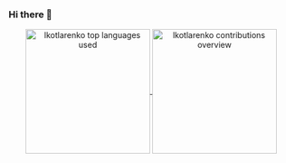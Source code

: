 ### Hi there 👋

<!-- GitHub readme stats https://github.com/anuraghazra/github-readme-stats -->
<div align="center">
  <a href="https://github.com/soroushKhasehtarash-activity-overview">
    <img align="center" src="https://github-readme-stats-soroushKhasehtarash.vercel.app/api/top-langs?username=soroushKhasehtarash&show_icons=true&theme=dark&title_color=ffffff&text_color=ffffff&bg_color=181413&locale=en&layout=slim&hide_border=true&langs_count=4" height="220" alt="lkotlarenko top languages used" />
    <img align="center" src="https://github-readme-stats-soroushKhasehtarash.vercel.app/api?username=soroushKhasehtarash_icons=true&theme=dark&title_color=ffffff&text_color=ffffff&bg_color=181413&locale=en&hide_border=true&include_all_commits=true" alt="lkotlarenko contributions overview" height="220" />
  </a>
</div>
<br>
